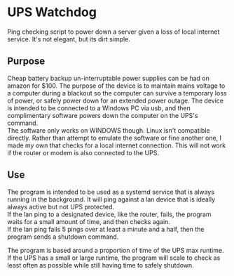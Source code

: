 # UPS Watchdog
 Ping checking script to power down a server given a loss of local internet service. It's not elegant, but its dirt simple.

 ## Purpose
 Cheap battery backup un-interruptable power supplies can be had on amazon for $100. The purpose of the device is to maintain mains voltage to a computer during a blackout so the computer can survive a temporary loss of power, or safely power down for an extended power outage. The device is intended to be connected to a Windows PC via usb, and then complimentary software powers down the computer on the UPS's command. \
 The software only works on WINDOWS though. Linux isn't compatible directly. Rather than attempt to emulate the software or fine another one, I made my own that checks for a local internet connection. This will not work if the router or modem is also connected to the UPS. 

 ## Use
The program is intended to be used as a systemd service that is always running in the background. It will ping against a lan device that is ideally always active but not UPS protected.\
If the lan ping to a designated device, like the router, fails, the program waits for a small amount of time, and then checks again.\
If the lan ping fails 5 pings over at least a minute and a half, then the program sends a shutdown command.

The program is based around a proportion of time of the UPS max runtime. If the UPS has a small or large runtime, the program will scale to check as least often as possible while still having time to safely shutdown.

